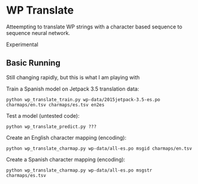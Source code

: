# WP Translate

Atteempting to translate WP strings with a character based sequence to sequence neural network.

Experimental


## Basic Running

Still changing rapidly, but this is what I am playing with

Train a Spanish model on Jetpack 3.5 translation data:

```
python wp_translate_train.py wp-data/2015jetpack-3.5-es.po charmaps/en.tsv charmaps/es.tsv en2es
```

Test a model (untested code):

```
python wp_translate_predict.py ???
```

Create an English character mapping (encoding):

```
python wp_translate_charmap.py wp-data/all-es.po msgid charmaps/en.tsv
```

Create a Spanish character mapping (encoding):

```
python wp_translate_charmap.py wp-data/all-es.po msgstr charmaps/es.tsv
```
